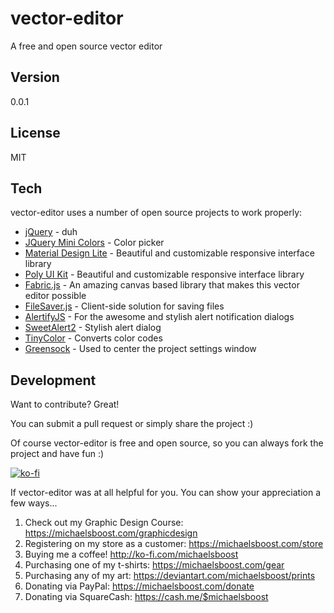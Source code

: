 vector-editor
===================

A free and open source vector editor

Version
-------------

0.0.1

License
-------------

MIT

Tech
-------------

vector-editor uses a number of open source projects to work properly:

* [jQuery](http://jquery.com/) - duh
* [JQuery Mini Colors](https://labs.abeautifulsite.net/jquery-minicolors/) - Color picker
* [Material Design Lite](https://getmdl.io/) - Beautiful and customizable responsive interface library
* [Poly UI Kit](https://github.com/Guilh/Poly) - Beautiful and customizable responsive interface library
* [Fabric.js](http://fabricjs.com/) - An amazing canvas based library that makes this vector editor possible
* [FileSaver.js](https://github.com/eligrey/FileSaver.js/) - Client-side solution for saving files
* [AlertifyJS](http://alertifyjs.com/) - For the awesome and stylish alert notification dialogs
* [SweetAlert2](https://sweetalert2.github.io/) - Stylish alert dialog
* [TinyColor](https://github.com/bgrins/TinyColor) - Converts color codes
* [Greensock](https://greensock.com/) - Used to center the project settings window

Development
-------------

Want to contribute? Great!  

You can submit a pull request or simply share the project :)

Of course vector-editor is free and open source, so you can always fork the project and have fun :)

[![ko-fi](https://az743702.vo.msecnd.net/cdn/kofi2.png?v=0)](https://ko-fi.com/michaelsboost)

If vector-editor was at all helpful for you. You can show your appreciation a few ways...

1) Check out my Graphic Design Course: https://michaelsboost.com/graphicdesign
2) Registering on my store as a customer: https://michaelsboost.com/store
3) Buying me a coffee! http://ko-fi.com/michaelsboost
4) Purchasing one of my t-shirts: https://michaelsboost.com/gear
5) Purchasing any of my art: https://deviantart.com/michaelsboost/prints
6) Donating via PayPal: https://michaelsboost.com/donate
7) Donating via SquareCash: https://cash.me/$michaelsboost
